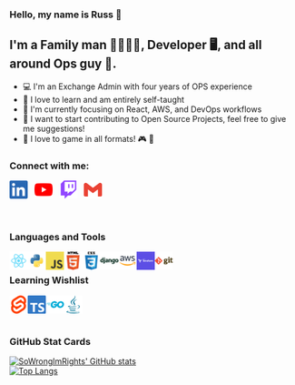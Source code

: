 ### Hello, my name is Russ :wave:

## I'm a Family man :family_man_woman_girl_boy:, Developer :desktop_computer:, and all around Ops guy :exploding_head:.
- :computer: I'm an Exchange Admin with four years of OPS experience
- :open_book: I love to learn and am entirely self-taught
- :scroll: I'm currently focusing on React, AWS, and DevOps workflows
- :call_me_hand: I want to start contributing to Open Source Projects, feel free to give me suggestions!
- :game_die: I love to game in all formats! :video_game: :pencil:

### Connect with me:

<p>
<a href="https://www.linkedin.com/in/russ-carroll-20a53719a"><img height="32" width="32" src="img/linkedin.svg"></a>&nbsp;&nbsp;
<a href=""><img height="32" width="32" src="img/youtube.svg"></a>&nbsp;&nbsp;
<a href=""><img height="32" width="32" src="img/twitch.svg"></a>&nbsp;&nbsp;
<a href=""><img height="32" width="32" src="img/gmail.svg"></a>&nbsp;&nbsp;
</p>

<br />

### Languages and Tools


<img align="left" alt="react" width="32px" src="https://raw.githubusercontent.com/github/explore/80688e429a7d4ef2fca1e82350fe8e3517d3494d/topics/react/react.png?sanitize=true">&nbsp;&nbsp;
<img align="left" alt="python" width="32px" src="https://raw.githubusercontent.com/github/explore/80688e429a7d4ef2fca1e82350fe8e3517d3494d/topics/python/python.png?sanitize=true">&nbsp;&nbsp;
<img align="left" alt="javascript" width="32px" src="https://raw.githubusercontent.com/github/explore/80688e429a7d4ef2fca1e82350fe8e3517d3494d/topics/javascript/javascript.png?sanitize=true">&nbsp;&nbsp;
<img align="left" alt="html" width="32px" src="https://raw.githubusercontent.com/github/explore/80688e429a7d4ef2fca1e82350fe8e3517d3494d/topics/html/html.png?sanitize=true">&nbsp;&nbsp;
<img align="left" alt="css" width="32px" src="https://raw.githubusercontent.com/github/explore/80688e429a7d4ef2fca1e82350fe8e3517d3494d/topics/css/css.png?sanitize=true">&nbsp;&nbsp;
<img align="left" alt="django" width="32px" src="https://raw.githubusercontent.com/github/explore/80688e429a7d4ef2fca1e82350fe8e3517d3494d/topics/django/django.png?sanitize=true">&nbsp;&nbsp;
<img align="left" alt="aws" width="32px" src="https://raw.githubusercontent.com/github/explore/fbceb94436312b6dacde68d132a5b9c7d11f9524/topics/aws/aws.png?sanitize=true">&nbsp;&nbsp;
<img align="left" alt="terraform" width="32px" src="https://raw.githubusercontent.com/github/explore/80688e429a7d4ef2fca1e82350fe8e3517d3494d/topics/terraform/terraform.png?sanitize=true">&nbsp;&nbsp;
<img align="left" alt="git" width="32px" src="https://raw.githubusercontent.com/github/explore/80688e429a7d4ef2fca1e82350fe8e3517d3494d/topics/git/git.png?sanitize=true">&nbsp;&nbsp;
<br />

### Learning Wishlist

<img align="left" alt="git" width="32px" src="img/svelte.svg">&nbsp;&nbsp;
<img align="left" alt="git" width="32px" src="img/typescript.svg">&nbsp;&nbsp;
<img align="left" alt="git" width="32px" src="img/go.svg">&nbsp;&nbsp;
<img align="left" alt="git" width="32px" src="img/java.svg">&nbsp;&nbsp;

<br />

### GitHub Stat Cards

[![SoWrongImRights' GitHub stats](https://github-readme-stats.vercel.app/api?username=SoWrongImRight)](https://github.com/SoWrongImRight/github-readme-stats)
<br />
[![Top Langs](https://github-readme-stats.vercel.app/api/top-langs/?username=SoWrongImRight)](https://github.com/SoWrongImRight/github-readme-stats)


[LinkedIn]:  https://www.linkedin.com/in/russ-carroll-20a53719a